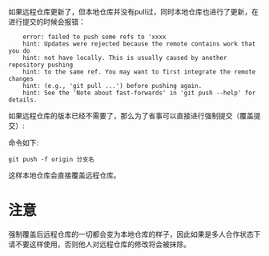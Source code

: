 如果远程仓库更新了，但本地仓库并没有pull过，同时本地仓库也进行了更新，在进行提交的时候会报错：

```git
    error: failed to push some refs to 'xxxx
    hint: Updates were rejected because the remote contains work that you do
    hint: not have locally. This is usually caused by another repository pushing
    hint: to the same ref. You may want to first integrate the remote changes
    hint: (e.g., 'git pull ...') before pushing again.
    hint: See the 'Note about fast-forwards' in 'git push --help' for details.
```

如果远程仓库的版本已经不需要了，那么为了省事可以直接进行强制提交（覆盖提交）:

命令如下:

    git push -f origin 分支名

这样本地仓库会直接覆盖远程仓库。

# 注意
强制覆盖后远程仓库的一切都会变为本地仓库的样子，因此如果是多人合作状态下请不要这样使用，否则他人对远程仓库的修改将会被抹除。